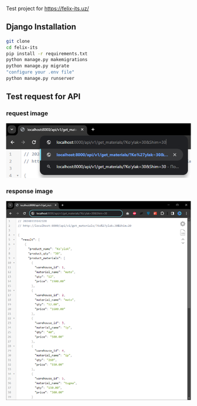 Test project for https://felix-its.uz/

## Django Installation
```bash
git clone
cd felix-its
pip install -r requirements.txt
python manage.py makemigrations
python manage.py migrate
"configure your .env file"
python manage.py runserver
```

## Test request for API
### request image
![alt text](https://github.com/asilbek3450/felix-warehouse/blob/main/img/request_.png?raw=true)

### response image
![alt text](https://github.com/asilbek3450/felix-warehouse/blob/main/img/response.png?raw=true)

